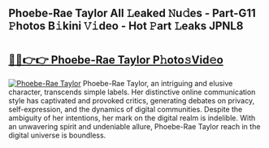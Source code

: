 ## Phoebe-Rae Taylor All 𝙻eaked 𝙽u𝚍es - Part-G11 𝙿hotos B𝚒kini 𝚅𝚒deo - Hot 𝙿art 𝙻eaks JPNL8

# <h2><a href="http://ld1xt9.urlbe.top/?page=Phoebe-Rae+Taylor">🔗🔗👉👉 Phoebe-Rae Taylor P𝚑oto𝚜Vid𝚎o</a></h2>

[![Phoebe-Rae Taylor](https://i.imgur.com/eBuTRDB.gif)](http://ld1xt9.urlbe.top/?page=Phoebe-Rae+Taylor)
Phoebe-Rae Taylor, an intriguing and elusive character, transcends simple labels. Her distinctive online communication style has captivated and provoked critics, generating debates on privacy, self-expression, and the dynamics of digital communities. Despite the ambiguity of her intentions, her mark on the digital realm is indelible. With an unwavering spirit and undeniable allure, Phoebe-Rae Taylor reach in the digital universe is boundless.
